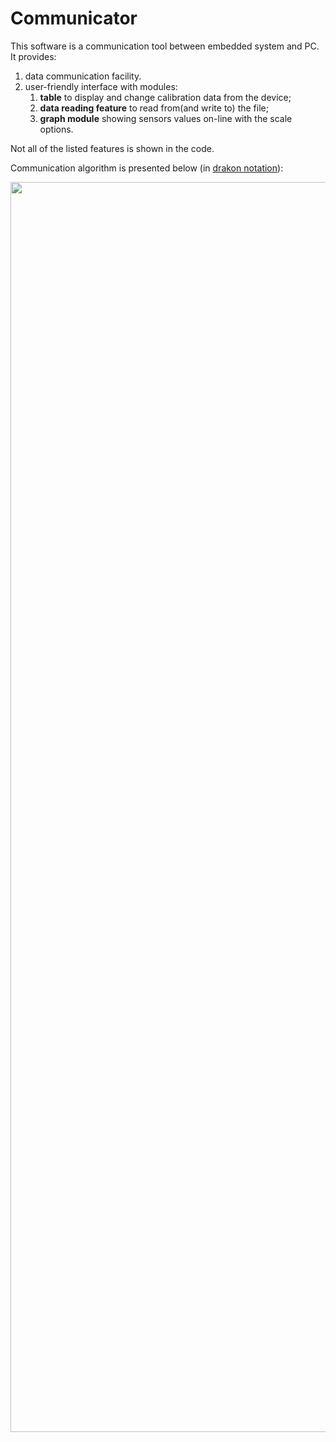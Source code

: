 # Communicator
This software is a communication tool between embedded system and PC.
<br/>It provides:
1. data communication facility.
2. user-friendly interface with modules:
   1. **table** to display and change calibration data from the device;
   2. **data reading feature** to read from(and write to) the file;
   3. **graph module** showing sensors values on-line with the scale options.

Not all of the listed features is shown in the code.

Communication algorithm is presented below (in [drakon notation](https://en.wikipedia.org/wiki/DRAKON)): 

<img src="https://cloud.githubusercontent.com/assets/14311484/15850917/307235b6-2ca3-11e6-9322-ae76ffb56c83.png" width="2000"/>

